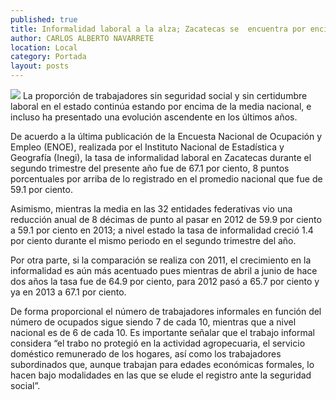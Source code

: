 ```yaml
---
published: true
title: Informalidad laboral a la alza; Zacatecas se  encuentra por encima del promedio nacional
author: CARLOS ALBERTO NAVARRETE
location: Local
category: Portada
layout: posts
---
```


![](http://i.imgur.com/jHIco0Jm.jpg)
La proporción de trabajadores sin seguridad social y sin certidumbre laboral en el estado continúa estando por encima de la media nacional, e incluso ha presentado una evolución ascendente en los últimos años.  

De acuerdo a la última publicación de la Encuesta Nacional de Ocupación y Empleo (ENOE), realizada por el Instituto Nacional de Estadística y Geografía (Inegi), la tasa de informalidad laboral en Zacatecas durante el segundo trimestre del presente año fue de 67.1 por ciento, 8 puntos porcentuales por arriba de lo registrado en el promedio nacional que fue de 59.1 por ciento.

Asimismo, mientras la media en las 32 entidades federativas vio una reducción anual de 8 décimas de punto al pasar en 2012 de 59.9 por ciento a 59.1 por ciento en 2013; a nivel estado la tasa de informalidad creció 1.4 por ciento durante el mismo periodo en el segundo trimestre del año.

Por otra parte, si la comparación se realiza con 2011, el crecimiento en la informalidad es aún más acentuado pues mientras de abril a junio de hace dos años la tasa fue de 64.9 por ciento, para 2012 pasó a 65.7 por ciento y ya en 2013 a 67.1 por ciento.

De forma proporcional el número de trabajadores informales en función del número de ocupados sigue siendo 7 de cada 10, mientras que a nivel nacional es de 6 de cada 10. Es importante señalar que el trabajo informal considera “el trabo no protegió en la actividad agropecuaria, el servicio doméstico remunerado de los hogares, así como los trabajadores subordinados que, aunque trabajan para edades económicas formales, lo hacen bajo modalidades en las que se elude el registro ante la seguridad social”.
